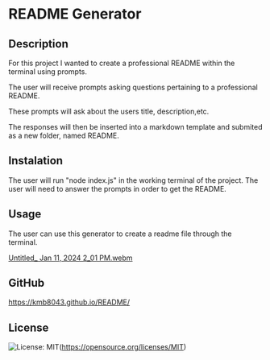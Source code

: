 # README Generator #

## Description ##

For this project I wanted to create a professional README within the terminal using prompts. 

The user will receive prompts asking questions pertaining to a professional README. 

These prompts will ask about the users title, description,etc.

The responses will then be inserted into a markdown template and submited as a new folder, named README. 

## Instalation ##

The user will run "node index.js" in the working terminal of the project. The user will need to answer the prompts in order to get the README. 

## Usage ##

The user can use this generator to create a readme file through the terminal.

[Untitled_ Jan 11, 2024 2_01 PM.webm](https://github.com/kmb8043/README/assets/147110705/d8a035af-6d13-40fd-bece-733dddfb531c)

## GitHub ##

https://kmb8043.github.io/README/


## License ##

![License: MIT](https://img.shields.io/badge/License-MIT-yellow.svg)(https://opensource.org/licenses/MIT)

